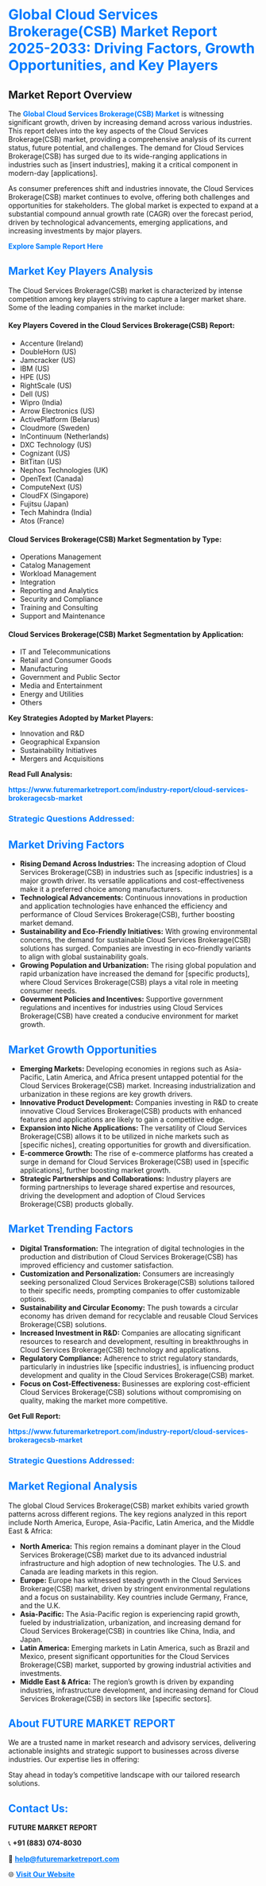 <h1 style="color: #007BFF;">Global Cloud Services Brokerage(CSB) Market Report 2025-2033: Driving Factors, Growth Opportunities, and Key Players</h1>

<section id="overview">
<h2>Market Report Overview</h2>
<p>The <a href="https://www.futuremarketreport.com/industry-report/cloud-services-brokeragecsb-market" style="color: #007BFF; text-decoration: none;"><strong>Global Cloud Services Brokerage(CSB) Market</strong></a> is witnessing significant growth, driven by increasing demand across various industries. This report delves into the key aspects of the Cloud Services Brokerage(CSB) market, providing a comprehensive analysis of its current status, future potential, and challenges. The demand for Cloud Services Brokerage(CSB) has surged due to its wide-ranging applications in industries such as [insert industries], making it a critical component in modern-day [applications].</p>
<p>As consumer preferences shift and industries innovate, the Cloud Services Brokerage(CSB) market continues to evolve, offering both challenges and opportunities for stakeholders. The global market is expected to expand at a substantial compound annual growth rate (CAGR) over the forecast period, driven by technological advancements, emerging applications, and increasing investments by major players.</p>
</section>

<section id="overview">
<p><a href="https://www.futuremarketreport.com/request-sample/reportId=54036" style="color: #007BFF; text-decoration: none;"><strong>Explore Sample Report Here</strong></a></p>
</section>

<section id="key-players">
<h2 style="color: #007BFF;">Market Key Players Analysis</h2>
<p>The Cloud Services Brokerage(CSB) market is characterized by intense competition among key players striving to capture a larger market share. Some of the leading companies in the market include:</p>
<h4>Key Players Covered in the Cloud Services Brokerage(CSB) Report:</h4>
<ul><li>Accenture (Ireland)</li><li>DoubleHorn (US)</li><li>Jamcracker (US)</li><li>IBM (US)</li><li>HPE (US)</li><li>RightScale (US)</li><li>Dell (US)</li><li>Wipro (India)</li><li>Arrow Electronics (US)</li><li>ActivePlatform (Belarus)</li><li>Cloudmore (Sweden)</li><li>InContinuum (Netherlands)</li><li>DXC Technology (US)</li><li>Cognizant (US)</li><li>BitTitan (US)</li><li>Nephos Technologies (UK)</li><li>OpenText (Canada)</li><li>ComputeNext (US)</li><li>CloudFX (Singapore)</li><li>Fujitsu (Japan)</li><li>Tech Mahindra (India)</li><li>Atos (France)</li></ul>
<h4>Cloud Services Brokerage(CSB) Market Segmentation by Type:</h4>
<ul><li>Operations Management</li><li>Catalog Management</li><li>Workload Management</li><li>Integration</li><li>Reporting and Analytics</li><li>Security and Compliance</li><li>Training and Consulting</li><li>Support and Maintenance</li></ul>

<h4>Cloud Services Brokerage(CSB) Market Segmentation by Application:</h4>
<ul><li>IT and Telecommunications</li><li>Retail and Consumer Goods</li><li>Manufacturing</li><li>Government and Public Sector</li><li>Media and Entertainment</li><li>Energy and Utilities</li><li>Others</li></ul>
<p><strong>Key Strategies Adopted by Market Players:</strong></p>
<ul>
<li>Innovation and R&D</li>
<li>Geographical Expansion</li>
<li>Sustainability Initiatives</li>
<li>Mergers and Acquisitions</li>
</ul>
</section>

<section>
<p><strong>Read Full Analysis: </strong></p><a href="https://www.futuremarketreport.com/industry-report/cloud-services-brokeragecsb-market" style="color: #007BFF; text-decoration: none;"><strong>https://www.futuremarketreport.com/industry-report/cloud-services-brokeragecsb-market</strong></a>
<h3 style="color: #007BFF;">Strategic Questions Addressed:</h3>
</section>

<section id="driving-factors">
<h2 style="color: #007BFF;">Market Driving Factors</h2>
<ul>
<li><strong>Rising Demand Across Industries:</strong> The increasing adoption of Cloud Services Brokerage(CSB) in industries such as [specific industries] is a major growth driver. Its versatile applications and cost-effectiveness make it a preferred choice among manufacturers.</li>
<li><strong>Technological Advancements:</strong> Continuous innovations in production and application technologies have enhanced the efficiency and performance of Cloud Services Brokerage(CSB), further boosting market demand.</li>
<li><strong>Sustainability and Eco-Friendly Initiatives:</strong> With growing environmental concerns, the demand for sustainable Cloud Services Brokerage(CSB) solutions has surged. Companies are investing in eco-friendly variants to align with global sustainability goals.</li>
<li><strong>Growing Population and Urbanization:</strong> The rising global population and rapid urbanization have increased the demand for [specific products], where Cloud Services Brokerage(CSB) plays a vital role in meeting consumer needs.</li>
<li><strong>Government Policies and Incentives:</strong> Supportive government regulations and incentives for industries using Cloud Services Brokerage(CSB) have created a conducive environment for market growth.</li>
</ul>
</section>

<section id="growth-opportunities">
<h2 style="color: #007BFF;">Market Growth Opportunities</h2>
<ul>
<li><strong>Emerging Markets:</strong> Developing economies in regions such as Asia-Pacific, Latin America, and Africa present untapped potential for the Cloud Services Brokerage(CSB) market. Increasing industrialization and urbanization in these regions are key growth drivers.</li>
<li><strong>Innovative Product Development:</strong> Companies investing in R&D to create innovative Cloud Services Brokerage(CSB) products with enhanced features and applications are likely to gain a competitive edge.</li>
<li><strong>Expansion into Niche Applications:</strong> The versatility of Cloud Services Brokerage(CSB) allows it to be utilized in niche markets such as [specific niches], creating opportunities for growth and diversification.</li>
<li><strong>E-commerce Growth:</strong> The rise of e-commerce platforms has created a surge in demand for Cloud Services Brokerage(CSB) used in [specific applications], further boosting market growth.</li>
<li><strong>Strategic Partnerships and Collaborations:</strong> Industry players are forming partnerships to leverage shared expertise and resources, driving the development and adoption of Cloud Services Brokerage(CSB) products globally.</li>
</ul>
</section>

<section id="trending-factors">
<h2 style="color: #007BFF;">Market Trending Factors</h2>
<ul>
<li><strong>Digital Transformation:</strong> The integration of digital technologies in the production and distribution of Cloud Services Brokerage(CSB) has improved efficiency and customer satisfaction.</li>
<li><strong>Customization and Personalization:</strong> Consumers are increasingly seeking personalized Cloud Services Brokerage(CSB) solutions tailored to their specific needs, prompting companies to offer customizable options.</li>
<li><strong>Sustainability and Circular Economy:</strong> The push towards a circular economy has driven demand for recyclable and reusable Cloud Services Brokerage(CSB) solutions.</li>
<li><strong>Increased Investment in R&D:</strong> Companies are allocating significant resources to research and development, resulting in breakthroughs in Cloud Services Brokerage(CSB) technology and applications.</li>
<li><strong>Regulatory Compliance:</strong> Adherence to strict regulatory standards, particularly in industries like [specific industries], is influencing product development and quality in the Cloud Services Brokerage(CSB) market.</li>
<li><strong>Focus on Cost-Effectiveness:</strong> Businesses are exploring cost-efficient Cloud Services Brokerage(CSB) solutions without compromising on quality, making the market more competitive.</li>
</ul>
</section>

<section>
<p><strong>Get Full Report: </strong></p><a href="https://www.futuremarketreport.com/industry-report/cloud-services-brokeragecsb-market" style="color: #007BFF; text-decoration: none;"><strong>https://www.futuremarketreport.com/industry-report/cloud-services-brokeragecsb-market</strong></a>
<h3 style="color: #007BFF;">Strategic Questions Addressed:</h3>
</section>


<section id="regional-analysis">
<h2 style="color: #007BFF;">Market Regional Analysis</h2>
<p>The global Cloud Services Brokerage(CSB) market exhibits varied growth patterns across different regions. The key regions analyzed in this report include North America, Europe, Asia-Pacific, Latin America, and the Middle East & Africa:</p>
<ul>
<li><strong>North America:</strong> This region remains a dominant player in the Cloud Services Brokerage(CSB) market due to its advanced industrial infrastructure and high adoption of new technologies. The U.S. and Canada are leading markets in this region.</li>
<li><strong>Europe:</strong> Europe has witnessed steady growth in the Cloud Services Brokerage(CSB) market, driven by stringent environmental regulations and a focus on sustainability. Key countries include Germany, France, and the U.K.</li>
<li><strong>Asia-Pacific:</strong> The Asia-Pacific region is experiencing rapid growth, fueled by industrialization, urbanization, and increasing demand for Cloud Services Brokerage(CSB) in countries like China, India, and Japan.</li>
<li><strong>Latin America:</strong> Emerging markets in Latin America, such as Brazil and Mexico, present significant opportunities for the Cloud Services Brokerage(CSB) market, supported by growing industrial activities and investments.</li>
<li><strong>Middle East & Africa:</strong> The region’s growth is driven by expanding industries, infrastructure development, and increasing demand for Cloud Services Brokerage(CSB) in sectors like [specific sectors].</li>
</ul>
</section>

<footer>
<h2 style="color: #007BFF;">About FUTURE MARKET REPORT</h2>
<p>We are a trusted name in market research and advisory services, delivering actionable insights and strategic support to businesses across diverse industries. Our expertise lies in offering:</p>

<p>Stay ahead in today’s competitive landscape with our tailored research solutions.</p>

<h2 style="color: #007BFF;">Contact Us:</h2>
<p><strong>FUTURE MARKET REPORT</strong></p>
<p>📞 <strong>+91 (883) 074-8030</strong></p>
<p>📧 <strong><a href="mailto:help@futuremarketreport.com" style="color: #007BFF;">help@futuremarketreport.com</a></strong></p>
<p>🌐 <strong><a href="https://www.futuremarketreport.com/" style="color: #007BFF;">Visit Our Website</a></strong></p>
</footer>